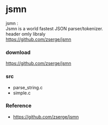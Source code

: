 jsmn
===============


jsmn :  <br/>
Jsmn is a world fastest JSON parser/tokenizer.  <br/>
header omly libraly <br/>
https://github.com/zserge/jsmn <br/>


### download
https://github.com/zserge/jsmn <br/>


### src
- parse_string.c <br/>
- simple.c <br/>


### Reference
- https://github.com/zserge/jsmn

